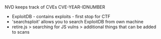  NVD keeps track of CVEs
 CVE-YEAR-IDNUMBER
 
 - ExploitDB - contains exploits - first stop for CTF
 - 'searchsploit' allows you to search ExploitDB from own machine
- retire.js > searching for JS vulns > additional things that can be added to scans

